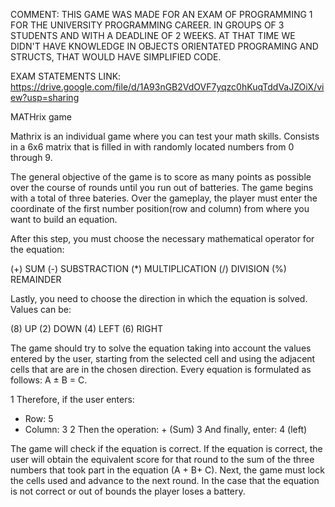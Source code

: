 COMMENT: THIS GAME WAS MADE FOR AN EXAM OF PROGRAMMING 1 FOR THE UNIVERSITY PROGRAMMING CAREER. IN GROUPS OF 3
STUDENTS AND WITH A DEADLINE OF 2 WEEKS. AT THAT TIME WE DIDN'T HAVE KNOWLEDGE IN OBJECTS ORIENTATED PROGRAMING
AND STRUCTS, THAT  WOULD HAVE SIMPLIFIED CODE.

EXAM STATEMENTS LINK: https://drive.google.com/file/d/1A93nGB2VdOVF7yqzc0hKuqTddVaJZOiX/view?usp=sharing

MATHrix game

Mathrix is an individual game where you can test your math skills. Consists in
a 6x6 matrix that is filled in with randomly located numbers from 0 through 9.


The general objective of the game is to score as many points as possible over the course of
rounds until you run out of batteries. The game begins with a total of three bateries.
Over the gameplay, the player must enter the coordinate of the first number position(row and column)
from where you want to build an equation.


After this step, you must choose the necessary mathematical operator for the equation:

(+) SUM
(-) SUBSTRACTION
(*) MULTIPLICATION
(/) DIVISION
(%) REMAINDER

Lastly, you need to choose the direction in which the equation is solved. Values can be:

(8) UP
(2) DOWN
(4) LEFT
(6) RIGHT

The game should try to solve the equation taking into account the values entered by the
user, starting from the selected cell and using the adjacent cells that are are in the chosen direction.
Every equation is formulated as follows: A ± B = C.

1 Therefore, if the user enters:
- Row: 5
- Column: 3
2 Then the operation: + (Sum)
3 And finally, enter: 4 (left)

The game will check if the equation is correct. If the equation is correct, the user will obtain the equivalent score for that round
to the sum of the three numbers that took part in the equation (A + B+ C).
Next, the game must lock the cells used and advance to the next round.
In the case that the equation is not correct or out of bounds the player loses a battery.
